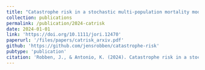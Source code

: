 ```yaml
---
title: "Catastrophe risk in a stochastic multi-population mortality model"
collection: publications
permalink: /publication/2024-catrisk
date: 2024-01-01
link: 'https://doi.org/10.1111/jori.12470'
paperurl: '/files/papers/catrisk_arxiv.pdf'
github: 'https://github.com/jensrobben/catastrophe-risk'
pubtype: 'publication'
citation: 'Robben, J., & Antonio, K. (2024). Catastrophe risk in a stochastic multi-population mortality model, 91, 599–651. <b>Journal of Risk and Insurance.</b> DOI: 10.1111/jori.12470'
---
```

